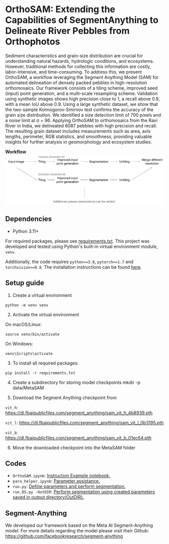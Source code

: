 # OrthoSAM: Extending the Capabilities of SegmentAnything to Delineate River Pebbles from Orthophotos


Sediment characteristics and grain-size distribution are crucial for understanding natural hazards, hydrologic conditions, and ecosystems. However, traditional methods for collecting this information are costly, labor-intensive, and time-consuming. To address this, we present OrthoSAM, a workflow leveraging the Segment Anything Model (SAM) for automated delineation of densely packed pebbles in high-resolution orthomosaics. Our framework consists of a tiling scheme, improved seed (input) point generation, and a multi-scale resampling scheme. Validation using synthetic images shows high precision close to 1, a recall above 0.9, with a mean IoU above 0.9. Using a large synthetic dataset, we show that the two-sample Kolmogorov-Smirnov test confirms the accuracy of the grain size distribution. We identified a size detection limit of 700 pixels and a noise limit at $\sigma$ = 96. Applying OrthoSAM to orthomosaics from the Ravi River in India, we delineated 6087 pebbles with high precision and recall. The resulting grain dataset includes measurements such as area, axis lengths, perimeter, RGB statistics, and smoothness, providing valuable insights for further analysis in geomorphology and ecosystem studies.

**Workflow**
![Pebble Flow Chart](fig/pebble_flow_chart.png)

## Dependencies
* Python 3.11+

For required packages, please see [requirements.txt](requirements.txt). This project was developed and tested using Python's built-in virtual environment module, `venv`.

Additionally, the code requires `python>=3.8`, `pytorch>=1.7` and `torchvision>=0.8`. The installation instructions can be found [here](https://pytorch.org/get-started/locally/).

## Setup guide
1. Create a virtual environment
```
python -m venv venv
```

2. Activate the virtual environment

On macOS/Linux:
```
source venv/bin/activate
```
On Windows:
```
venv\Scripts\activate
```

3. To install all required packages: 
```
pip install -r requirements.txt
```

4. Create a subdirectory for storing model checkpoints
mkdir -p data/MetaSAM

5. Download the Segment Anything checkpoint from 



`vit_h`:
https://dl.fbaipublicfiles.com/segment_anything/sam_vit_h_4b8939.pth

`vit_l`:
https://dl.fbaipublicfiles.com/segment_anything/sam_vit_l_0b3195.pth

`vit_b`:
https://dl.fbaipublicfiles.com/segment_anything/sam_vit_b_01ec64.pth


6. Move the downloaded checkpoint into the MetaSAM folder

## Codes
- `OrthoSAM.ipynb`: [Instruction Example notebook.](code/OrthoSAM.ipynb)
- `para_helper.ipynb`: [Parameter assistance.](code/para_helper.ipynb)
- `run.py`: [Define parameters and perform segmentation.](code/run.py)
- `run_DS.py -OutDIR`: [Perform segmentation using created parameters saved in output directory(OutDIR).](code/run_DS.py)



## Segment-Anything

We developed our framework based on the Meta AI Segment-Anything model. For more details regarding the model please visit their Github:
https://github.com/facebookresearch/segment-anything